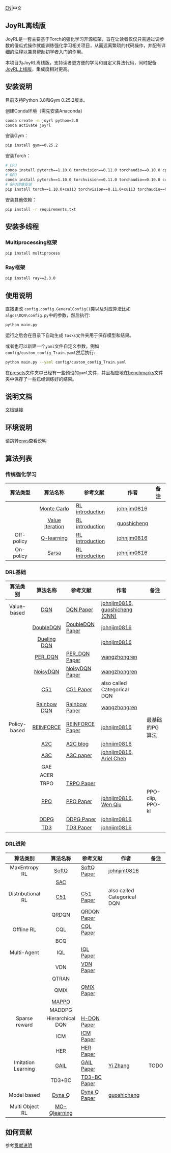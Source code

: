 [EN](./README_en.md)|中文

## JoyRL离线版

JoyRL是一套主要基于Torch的强化学习开源框架，旨在让读者仅仅只需通过调参数的傻瓜式操作就能训练强化学习相关项目，从而远离繁琐的代码操作，并配有详细的注释以兼具帮助初学者入门的作用。

本项目为JoyRL离线版，支持读者更方便的学习和自定义算法代码，同时配备[JoyRL上线版](https://github.com/datawhalechina/joyrl)，集成度相对更高。

## 安装说明

目前支持Python 3.8和Gym 0.25.2版本。

创建Conda环境（需先安装Anaconda）
```bash
conda create -n joyrl python=3.8
conda activate joyrl
```

安装Gym：
```bash
pip install gym==0.25.2
```

安装Torch：

```bash
# CPU
conda install pytorch==1.10.0 torchvision==0.11.0 torchaudio==0.10.0 cpuonly -c pytorch
# GPU
conda install pytorch==1.10.0 torchvision==0.11.0 torchaudio==0.10.0 cudatoolkit=11.3 -c pytorch -c conda-forge
# GPU镜像安装
pip install torch==1.10.0+cu113 torchvision==0.11.0+cu113 torchaudio==0.10.0 --extra-index-url https://download.pytorch.org/whl/cu113
```

安装其他依赖：
```bash
pip install -r requirements.txt
```

## 安装多线程

### Multiprocessing框架

```bash
pip install multiprocess
```
###  Ray框架

```bash
pip install ray==2.3.0
```

## 使用说明

直接更改 `config.config.GeneralConfig()`类以及对应算法比如`algos\DQN\config.py`中的参数，然后执行:
```bash
python main.py
```
运行之后会在目录下自动生成 `tasks`文件夹用于保存模型和结果。

或者也可以新建一个`yaml`文件自定义参数，例如 `config/custom_config_Train.yaml`然后执行:
```bash
python main.py --yaml config/custom_config_Train.yaml
```
在[presets](./presets/)文件夹中已经有一些预设的`yaml`文件，并且相应地在[benchmarks](./benchmarks/)文件夹中保存了一些已经训练好的结果。

## 说明文档

[文档链接](https://johnjim0816.com/joyrl-offline/)

## 环境说明

请跳转[envs](./envs/README.md)查看说明

## 算法列表

### 传统强化学习

|  算法类型  |              算法名称              | 参考文献                                                     | 作者                                          | 备注 |
| :--------: | :--------------------------------: | ------------------------------------------------------------ | --------------------------------------------- | :--: |
|            | [Monte Carlo](./algos/MonteCarlo/) | [RL introduction](https://web.stanford.edu/class/psych209/Readings/SuttonBartoIPRLBook2ndEd.pdf) | [johnjim0816](https://github.com/johnjim0816) |      |
|            |   [Value Iteration](./algos/VI/)   | [RL introduction](https://web.stanford.edu/class/psych209/Readings/SuttonBartoIPRLBook2ndEd.pdf) | [guoshicheng](https://github.com/gsc579)      |      |
| Off-policy |  [Q-learning](./algos/QLearning/)  | [RL introduction](https://web.stanford.edu/class/psych209/Readings/SuttonBartoIPRLBook2ndEd.pdf) | [johnjim0816](https://github.com/johnjim0816) |      |
| On-policy  |      [Sarsa](./algos/Sarsa/)       | [RL introduction](https://web.stanford.edu/class/psych209/Readings/SuttonBartoIPRLBook2ndEd.pdf) | [johnjim0816](https://github.com/johnjim0816) |      |

### DRL基础

|  算法类别   |    算法名称     |                           参考文献                           |                     作者                      | 备注 |
| :-------------: | :----------------------------------------------------------: | --------------- | --------------- | --------------- |
| Value-based | [DQN](./algos/DQN/) | [DQN Paper](https://www.cs.toronto.edu/~vmnih/docs/dqn.pdf) | [johnjim0816](https://github.com/johnjim0816), [guoshicheng](https://github.com/gsc579) [(CNN)](./algos/DQN/) |       |
|  | [DoubleDQN](./algos/DoubleDQN/) | [DoubleDQN Paper](https://arxiv.org/abs/1509.06461) | [johnjim0816](https://github.com/johnjim0816) |       |
|  | [Dueling DQN](./algos/DuelingDQN/) |  | [johnjim0816](https://github.com/johnjim0816) | |
|  | [PER_DQN](./algos/PER_DQN/) | [PER_DQN Paper](https://arxiv.org/pdf/1511.05952) | [wangzhongren](https://github.com/wangzhongren-code) |       |
|  | [NoisyDQN](./algos/NoisyDQN/) | [NoisyDQN Paper](https://arxiv.org/pdf/1706.10295.pdf) | [wangzhongren](https://github.com/wangzhongren-code) |       |
|  | [C51](./algos/C51/) | [C51 Paper](https://arxiv.org/abs/1707.06887) | also called Categorical DQN | |
|  | [Rainbow DQN](./algos/RainbowDQN/) | [Rainbow Paper](https://arxiv.org/abs/1710.02298) | [wangzhongren](https://github.com/wangzhongren-code) | |
| Policy-based | [REINFORCE](./algos/REINFORCE/) | [REINFORCE Paper](http://www.cs.toronto.edu/~tingwuwang/REINFORCE.pdf) | [johnjim0816](https://github.com/johnjim0816) | 最基础的PG算法 |
|  | [A2C](./algos/A2C/) | [A2C blog](https://towardsdatascience.com/understanding-actor-critic-methods-931b97b6df3f) | [johnjim0816](https://github.com/johnjim0816) |       |
|  | [A3C](./algos/A3C/) | [A3C paper](https://arxiv.org/pdf/1602.01783) | [johnjim0816](https://github.com/johnjim0816), [Ariel Chen](https://github.com/cr-bh) |  |
|  | GAE |  |  |  |
|  | ACER |  |  |  |
|  | TRPO | [TRPO Paper](https://arxiv.org/abs/1502.05477) |  |  |
|                 |        [PPO](./algos/PPO/)         |                          [PPO Paper](https://arxiv.org/abs/1707.06347)                           |    [johnjim0816](https://github.com/johnjim0816), [Wen Qiu](https://github.com/clorisqiu1)     |  PPO-clip, PPO-kl     |
|  | [DDPG](./algos/DDPG/) | [DDPG Paper](https://arxiv.org/abs/1509.02971) | [johnjim0816](https://github.com/johnjim0816) |       |
|  | [TD3](./algos/TD3/) | [TD3 Paper](https://arxiv.org/pdf/1802.09477) | [johnjim0816](https://github.com/johnjim0816) |       |

### DRL进阶

|      算法类别      |         算法名称         | 参考文献                                                     | 作者                                          | 备注 |
| :----------------: | :----------------------: | ------------------------------------------------------------ | --------------------------------------------- | ---- |
|   MaxEntropy RL    | [SoftQ](./algos/SoftQ/)  | [SoftQ Paper](https://arxiv.org/abs/1702.08165)              | [johnjim0816](https://github.com/johnjim0816) |      |
|                    |   [SAC](./algos/SAC/)    |                                                              |                                               |      |
| Distributional RL  |   [C51](./algos/C51/)    | [C51 Paper](https://arxiv.org/abs/1707.06887)                | also called Categorical DQN                   |      |
|                    |          QRDQN           | [QRDQN Paper](https://arxiv.org/pdf/1710.10044.pdf)          |                                               |      |
|     Offline RL     |           CQL            | [CQL Paper](https://arxiv.org/pdf/2006.04779.pdf)            |                                               |      |
|                    |           BCQ            |                                                              |                                               |      |
|    Multi-Agent     |           IQL            | [IQL Paper](https://web.media.mit.edu/~cynthiab/Readings/tan-MAS-reinfLearn.pdf) |                                               |      |
|                    |           VDN            | [VDN Paper](https://arxiv.org/abs/1706.05296)                |                                               |      |
|                    |          QTRAN           |                                                              |                                               |      |
|                    |           QMIX           | [QMIX Paper](https://arxiv.org/abs/1803.11485)               |                                               |      |
|                    |  [MAPPO](/algos/MAPPO/)  |                                                              |                                               |      |
|                    |          MADDPG          |                                                              |                                               |      |
|   Sparse reward    |     Hierarchical DQN     | [H-DQN Paper](https://arxiv.org/abs/1604.06057)              |                                               |      |
|                    |           ICM            | [ICM Paper](https://arxiv.org/pdf/1705.05363.pdf)            |                                               |      |
|                    |           HER            | [HER Paper](https://arxiv.org/pdf/1707.01495.pdf)            |                                               |      |
| Imitation Learning |  [GAIL](./algos/GAIL/)   | [GAIL Paper](https://arxiv.org/abs/1606.03476)               | [Yi Zhang](https://github.com/ai4drug)        | TODO |
|                    |          TD3+BC          | [TD3+BC Paper](https://arxiv.org/pdf/2106.06860.pdf)         |                                               |      |
|    Model based     | [Dyna Q](./algos/DynaQ/) | [Dyna Q Paper](https://arxiv.org/abs/1801.06176)             | [guoshicheng](https://github.com/gsc579)      |      |
|  Multi Object RL   |      [MO-Qlearning](./algos/MO-QLearning/)      |                                                              |                                               |      |

## 如何贡献

参考[贡献说明](./CONTRIBUTING.md)
